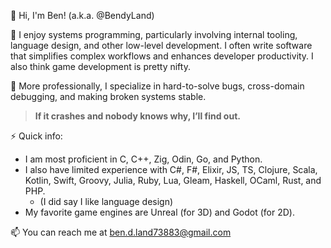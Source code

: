 👋 Hi, I'm Ben! (a.k.a. @BendyLand)

🌱 I enjoy systems programming, particularly involving internal tooling, language design, and other low-level development. I often write software that simplifies complex workflows and enhances developer productivity. I also think game development is pretty nifty.

💼 More professionally, I specialize in hard-to-solve bugs, cross-domain debugging, and making broken systems stable. 

> **If it crashes and nobody knows why, I’ll find out.**

⚡ Quick info: 
 - I am most proficient in C, C++, Zig, Odin, Go, and Python.
 - I also have limited experience with C#, F#, Elixir, JS, TS, Clojure, Scala, Kotlin, Swift, Groovy, Julia, Ruby, Lua, Gleam, Haskell, OCaml, Rust, and PHP.
   - (I did say I like language design)
 - My favorite game engines are Unreal (for 3D) and Godot (for 2D).

📫 You can reach me at [ben.d.land73883@gmail.com](mailto:ben.d.land73883@gmail.com)

<!---
BendyLand/BendyLand is a ✨ special ✨ repository because its `README.md` (this file) appears on your GitHub profile.
You can click the Preview link to take a look at your changes.
--->
